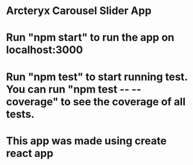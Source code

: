 # Arcteryx Carousel Slider App

# Run "npm start" to run the app on localhost:3000

# Run "npm test" to start running test. You can run "npm test -- --coverage" to see the coverage of all tests.

# This app was made using create react app

